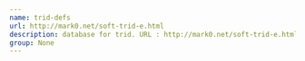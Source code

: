 ```yaml
---
name: trid-defs
url: http://mark0.net/soft-trid-e.html
description: database for trid. URL : http://mark0.net/soft-trid-e.html Groups : None
group: None
---
```

